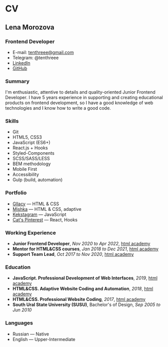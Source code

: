 # CV

## Lena Morozova
### Frontend Developer

* E-mail: tenthreee@gmail.com
* Telegram: @tenthreee
* [LinkedIn](https://www.linkedin.com/in/tenthreee/)
* [GitHub](https://github.com/tenthreee)

### Summary

I'm enthusiastic, attentive to details and quality-oriented Junior Frontend Developer. I have 5 years experience in supporting and creating educational products on frontend development, so I have a good knowledge of web technologies and I know how to write a good code.

### Skills

* Git
* HTML5, CSS3
* JavaScript (ES6+)
* React.js + Hooks
* Styled-Components
* SCSS/SASS/LESS
* BEM methodology
* Mobile First
* Accessibility
* Gulp (build, automation)

### Portfolio

* [Gllacy](https://tenthreee.github.io/gllacy-2022/) — HTML & CSS
* [Mishka](https://tenthreee.github.io/mishka-2022/) — HTML & CSS, adaptive
* [Kekstagram](https://github.com/tenthreee/345843-kekstagram-3) — JavaScript
* [Cat's Pinterest](https://tenthreee.github.io/345843-kekstagram-3/) — React, Hooks

### Working Experience

* **Junior Frontend Developer**, *Nov 2020 to Apr 2022*, [html academy](https://htmlacademy.ru/)
* **Mentor for HTML&CSS courses**, *Jan 2018 to Dec 2021*, [html academy](https://htmlacademy.ru/)
* **Support Team Lead**, *Oct 2017 to Nov 2020*, [html academy](https://htmlacademy.ru/)

### Education

* **JavaScript. Professional Development of Web Interfaces**, *2019*, [html academy](https://htmlacademy.ru/)
* **HTML&CSS. Adaptive Website Coding and Automation**, *2018*, [html academy](https://htmlacademy.ru/)
* **HTML&CSS. Professional Website Coding**, *2017*, [html academy](https://htmlacademy.ru/)
* **South Ural State University (SUSU)**, Bachelor's of Design, *Sep 2005 to Jun 2010*

### Languages

* Russian — Native
* English — Upper-Intermediate
